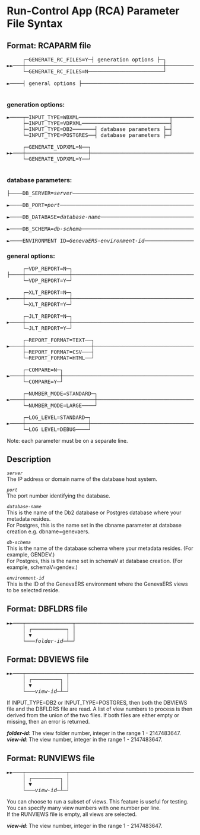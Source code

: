 # Run-Control App (RCA) Parameter File Syntax

<!-- put examples at bottom 

link to sample JCL -->

## Format: RCAPARM file  

<pre>
     ┌─GENERATE_RC_FILES=Y─┤ generation options ├─┐        
►►───┼────────────────────────────────────────────┼─────────────────────────────► 
     └─GENERATE_RC_FILES=N────────────────────────┘       

►────┤ general options ├───────────────────────────────────────────────────────►◄ 

</pre>

### generation options:

<pre>
►────┬─INPUT_TYPE=WBXML─────────────────────────────┬───────────────────────────►  
     ├─INPUT_TYPE=VDPXML────────────────────────────┤    
     ├─INPUT_TYPE=DB2───────┤ database parameters ├─┤  
     └─INPUT_TYPE=POSTGRES──┤ database parameters ├─┘       

     ┌─GENERATE_VDPXML=N──┐        
►►───┼────────────────────┼─────────────────────────────────────────────────────► 
     └─GENERATE_VDPXML=Y──┘       
       
</pre>

### database parameters:

<pre>
├────DB_SERVER=<i>server</i>──────────────────────────────────────────────────────────►  

►────DB_PORT=<i>port</i>──────────────────────────────────────────────────────────────►  

►────DB_DATABASE=<i>database-name</i>─────────────────────────────────────────────────►  
    
►────DB_SCHEMA=<i>db-schema</i>───────────────────────────────────────────────────────►  
   
►────ENVIRONMENT_ID=<i>GenevaERS-environment-id</i>───────────────────────────────────┤  
</pre>

### general options:
<pre>
     ┌─VDP_REPORT=N─┐                                                     
├────┼──────────────┼───────────────────────────────────────────────────────────► 
     └─VDP_REPORT=Y─┘                                                     

     ┌─XLT_REPORT=N─┐                                                     
►────┼──────────────┼───────────────────────────────────────────────────────────► 
     └─XLT_REPORT=Y─┘                                                     

     ┌─JLT_REPORT=N─┐                                                     
►────┼──────────────┼───────────────────────────────────────────────────────────► 
     └─JLT_REPORT=Y─┘                                                     

     ┌─REPORT_FORMAT=TEXT──┐                                                     
►────┼─────────────────────┼────────────────────────────────────────────────────► 
     ├─REPORT_FORMAT=CSV───┤    
     └─REPORT_FORMAT=HTML──┘  

     ┌─COMPARE=N─┐                                                       
►────┼───────────┼──────────────────────────────────────────────────────────────► 
     └─COMPARE=Y─┘                                                       

     ┌─NUMBER_MODE=STANDARD─┐                                                     
►────┼──────────────────────┼───────────────────────────────────────────────────► 
     └─NUMBER_MODE=LARGE────┘                                                     
                                       
     ┌─LOG_LEVEL=STANDARD─┐                                                       
►────┼────────────────────┼─────────────────────────────────────────────────────┤ 
     └─LOG_LEVEL=DEBUG────┘                                                        
</pre>

Note: each parameter must be on a separate line.   

## Description

*`server`*  
The IP address or domain name of the database host system.  

*`port`*  
The port number identifying the database.  

*`database-name`*  
This is the name of the Db2 database or Postgres database where your metadata resides.  
For Postgres, this is the name set in the dbname parameter at database creation e.g. dbname=genevaers.  
  
*`db-schema`*  
This is the name of the database schema where your metadata resides. (For example, GENDEV.)  
For Postgres, this is the name set in schemaV at database creation.  (For example, schemaV=gendev.)  
  
*`environment-id`*    
This is the ID of the GenevaERS environment where the GenevaERS views to be selected reside.  

## Format: DBFLDRS file
<pre>
<i>►►───┬───────────────┬─────────────────────────────────────────────────────────►◄</i> 
<i>     │ ┌───────────┐ │                                                        </i>
<i>     │ ▼           │ │                                                        </i>
<i>     └───folder-id─┴─┘ </i>
</pre>
  
## Format: DBVIEWS file
<pre>
<i>►►───┬─────────────┬───────────────────────────────────────────────────────────►◄</i> 
<i>     │ ┌─────────┐ │                                                        </i>
<i>     │ ▼         │ │                                                        </i>
<i>     └───view-id─┴─┘ </i>
</pre>

If INPUT_TYPE=DB2 or INPUT_TYPE=POSTGRES, then both the DBVIEWS file and the DBFLDRS file are read. A list of view numbers to process is then derived from the union of the two files. If both files are either empty or missing, then an error is returned.   

***folder-id***: The view folder number, integer in the range 1 - 2147483647.  
***view-id***: The view number, integer in the range 1 - 2147483647.  


## Format: RUNVIEWS file
<pre>
<i>►►───┬─────────────┬───────────────────────────────────────────────────────────►◄</i>
<i>     │ ┌─────────┐ │                                                        </i>
<i>     │ ▼         │ │                                                        </i>
<i>     └───view-id─┴─┘ </i>
</pre>

You can choose to run a subset of views. This feature is useful for testing. You can specify many view numbers with one number per line.  
If the RUNVIEWS file is empty, all views are selected.  

***view-id***: The view number, integer in the range 1 - 2147483647.  

